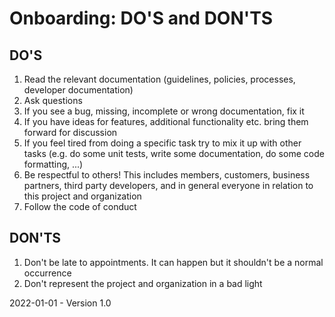# Onboarding: DO'S and DON'TS

## DO'S

1. Read the relevant documentation (guidelines, policies, processes, developer documentation)
2. Ask questions
3. If you see a bug, missing, incomplete or wrong documentation, fix it
4. If you have ideas for features, additional functionality etc. bring them forward for discussion
5. If you feel tired from doing a specific task try to mix it up with other tasks (e.g. do some unit tests, write some documentation, do some code formatting, ...)
6. Be respectful to others! This includes members, customers, business partners, third party developers, and in general everyone in relation to this project and organization
7. Follow the code of conduct

## DON'TS

1. Don't be late to appointments. It can happen but it shouldn't be a normal occurrence
2. Don't represent the project and organization in a bad light



2022-01-01 - Version 1.0

